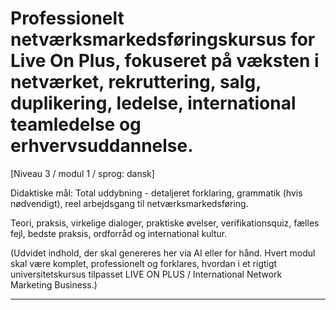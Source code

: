 # Professionelt netværksmarkedsføringskursus for Live On Plus, fokuseret på væksten i netværket, rekruttering, salg, duplikering, ledelse, international teamledelse og erhvervsuddannelse.


[Niveau 3 / modul 1 / sprog: dansk]

Didaktiske mål: Total uddybning - detaljeret forklaring, grammatik (hvis nødvendigt), reel arbejdsgang til netværksmarkedsføring.

Teori, praksis, virkelige dialoger, praktiske øvelser, verifikationsquiz, fælles fejl, bedste praksis, ordforråd og international kultur.


(Udvidet indhold, der skal genereres her via AI eller for hånd. Hvert modul skal være komplet, professionelt og forklares, hvordan i et rigtigt universitetskursus tilpasset LIVE ON PLUS / International Network Marketing Business.)

---